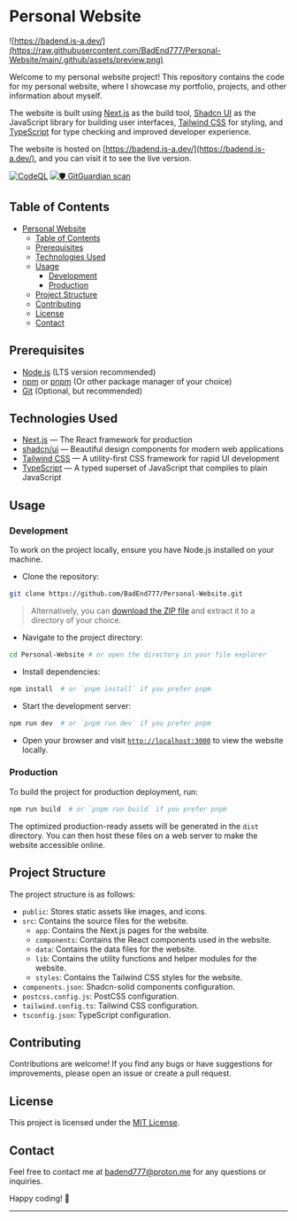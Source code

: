 # Personal Website

![https://badend.is-a.dev/](https://raw.githubusercontent.com/BadEnd777/Personal-Website/main/.github/assets/preview.png)

Welcome to my personal website project! This repository contains the code for my personal website, where I showcase my portfolio, projects, and other information about myself.

The website is built using [Next.js](https://nextjs.org/) as the build tool, [Shadcn UI](https://ui.shadcn.com/) as the JavaScript library for building user interfaces, [Tailwind CSS](https://tailwindcss.com/) for styling, and [TypeScript](https://www.typescriptlang.org/) for type checking and improved developer experience.

The website is hosted on [https://badend.is-a.dev/](https://badend.is-a.dev/), and you can visit it to see the live version.

[![CodeQL](https://github.com/BadEnd777/Personal-Website/actions/workflows/github-code-scanning/codeql/badge.svg)](https://github.com/BadEnd777/Personal-Website/actions/workflows/github-code-scanning/codeql)
[![🛡️ GitGuardian scan](https://github.com/BadEnd777/Personal-Website/actions/workflows/gitguardian.yml/badge.svg)](https://github.com/BadEnd777/Personal-Website/actions/workflows/gitguardian.yml)

## Table of Contents

-   [Personal Website](#personal-website)
    -   [Table of Contents](#table-of-contents)
    -   [Prerequisites](#prerequisites)
    -   [Technologies Used](#technologies-used)
    -   [Usage](#usage)
        -   [Development](#development)
        -   [Production](#production)
    -   [Project Structure](#project-structure)
    -   [Contributing](#contributing)
    -   [License](#license)
    -   [Contact](#contact)

## Prerequisites

-   [Node.js](https://nodejs.org/) (LTS version recommended)
-   [npm](https://www.npmjs.com/) or [pnpm](https://pnpm.io/) (Or other package manager of your choice)
-   [Git](https://git-scm.com/) (Optional, but recommended)

## Technologies Used

-   [Next.js](https://nextjs.org/) — The React framework for production
-   [shadcn/ui](https://ui.shadcn.com/) — Beautiful design components for modern web applications
-   [Tailwind CSS](https://tailwindcss.com/) — A utility-first CSS framework for rapid UI development
-   [TypeScript](https://www.typescriptlang.org/) — A typed superset of JavaScript that compiles to plain JavaScript

## Usage

### Development

To work on the project locally, ensure you have Node.js installed on your machine.

-   Clone the repository:

```bash
git clone https://github.com/BadEnd777/Personal-Website.git
```

> Alternatively, you can [download the ZIP file](https://github.com/BadEnd777/Personal-Website/archive/refs/heads/main.zip) and extract it to a directory of your choice.

-   Navigate to the project directory:

```bash
cd Personal-Website # or open the directory in your file explorer
```

-   Install dependencies:

```bash
npm install  # or `pnpm install` if you prefer pnpm
```

-   Start the development server:

```bash
npm run dev  # or `pnpm run dev` if you prefer pnpm
```

-   Open your browser and visit [`http://localhost:3000`](http://localhost:3000) to view the website locally.

### Production

To build the project for production deployment, run:

```bash
npm run build  # or `pnpm run build` if you prefer pnpm
```

The optimized production-ready assets will be generated in the `dist` directory. You can then host these files on a web server to make the website accessible online.

## Project Structure

The project structure is as follows:

-   `public`: Stores static assets like images, and icons.
-   `src`: Contains the source files for the website.
    -   `app`: Contains the Next.js pages for the website.
    -   `components`: Contains the React components used in the website.
    -   `data`: Contains the data files for the website.
    -   `lib`: Contains the utility functions and helper modules for the website.
    -   `styles`: Contains the Tailwind CSS styles for the website.
-   `components.json`: Shadcn-solid components configuration.
-   `postcss.config.js`: PostCSS configuration.
-   `tailwind.config.ts`: Tailwind CSS configuration.
-   `tsconfig.json`: TypeScript configuration.

## Contributing

Contributions are welcome! If you find any bugs or have suggestions for improvements, please open an issue or create a pull request.

## License

This project is licensed under the [MIT License](LICENSE).

## Contact

Feel free to contact me at [badend777@proton.me](mailto:badend777@proton.me) for any questions or inquiries.

Happy coding! 🚀

---
